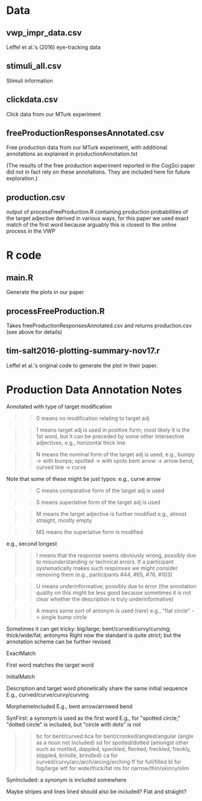 # Data

## vwp_impr_data.csv

Leffel et al.'s (2016) eye-tracking data

## stimuli_all.csv

Stimuli information

## clickdata.csv

Click data from our MTurk experiment

## freeProductionResponsesAnnotated.csv

Free production data from our MTurk experiment,
with additional annotations as explained in productionAnnotation.txt

(The results of the free production experiment reported in the CogSci paper did not in fact rely on these annotations. They are included here for future exploration.)

## production.csv

output of processFreeProduction.R containing production probabilities of the target adjective derived in various ways, for this paper we used exact match of the first word because arguably this is closest to the online process in the VWP



# R code

## main.R

Generate the plots in our paper

## processFreeProduction.R

Takes freeProductionResponsesAnnotated.csv and returns
production.csv (see above for details)

## tim-salt2016-plotting-summary-nov17.r

Leffel et al.'s original code to generate the plot in their paper.


# Production Data Annotation Notes

Annotated with type of target modification

>> 0 means no modification relating to target adj

>> 1 means target adj is used in positive form; most likely it is the 1st word,
but it can be preceded by some other intersective adjectives,
e.g., horizontal thick line

>> N means the nominal form of the target adj is used,
e.g., bumpy -> with bumps; spotted -> with spots
bent arrow -> arrow bend; curved line -> curve

Note that some of these might be just typos: e.g., curve arrow

>> C means comparative form of the target adj is used

>> S means superlative form of the target adj is used

>> M means the target adjective is further modified
e.g., almost straight, mostly empty

>> MS means the superlative form is modified

e.g., second longest

>> ! means that the response seems obviously wrong, possibly due to misunderstanding or technical errors. If a participant systematically makes such responses we might consider removing them (e.g., participants #44, #65, #76, #103)


>> U means underinformative; possibly due to error
(the annotation quality on this might be less good because sometimes it is not clear
whether the description is truly underinformative)

>> A means some sort of antonym is used (rare)
e.g., "flat circle" -> single bump circle


Sometimes it can get tricky: big/large; bent/curved/curvy/curving; thick/wide/fat; antonyms
Right now the standard is quite strict; but the annotation scheme can be further revised


ExactMatch

First word matches the target word

InitialMatch

Description and target word phonetically share the same initial sequence
E.g., curved/curve/curvy/curving

MorphemeIncluded
E.g., bent arrow/arrowed bend

SynFirst: a synonym is used as the first word
E.g., for "spotted circle," "dotted circle" is included, but "circle with dots" is not


>> bc for bent/curved
>> bca for bent/crooked/angled/angular   (angle as a noun not included)
>> sd for spotted/dotted  (amongst other such as mottled, dappled, speckled, flecked, freckled, freckly, stippled, brindle, brindled)
>> ca for curved/curvy/arc/arch/arcing/arching
>> ff for full/filled
>> bl for big/large
>> wtf for wide/thick/fat
>> nts for narrow/thin/skinny/slim

SynIncluded: a synonym is included somewhere

Maybe stripes and lines lined should also be included?
Flat and straight?

